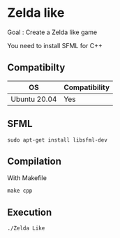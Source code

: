 # Zelda like
Goal : Create a Zelda like game

You need to install SFML for C++

## Compatibilty
OS|Compatibility
-|-
Ubuntu 20.04|Yes
## SFML
```
sudo apt-get install libsfml-dev
```

## Compilation
With Makefile
```
make cpp
```
## Execution
```
./Zelda Like
```
